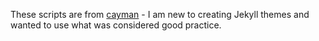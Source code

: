 These scripts are from [cayman](https://github.com/pages-themes/cayman) - I am
new to creating Jekyll themes and wanted to use what was considered good practice.
